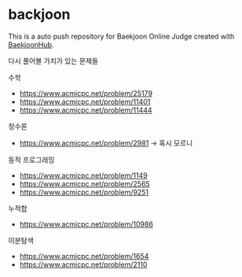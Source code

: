 # backjoon
This is a auto push repository for Baekjoon Online Judge created with [BaekjoonHub](https://github.com/BaekjoonHub/BaekjoonHub).

다시 풀어볼 가치가 있는 문제들

수학
- https://www.acmicpc.net/problem/25179
- https://www.acmicpc.net/problem/11401
- https://www.acmicpc.net/problem/11444

정수론
- https://www.acmicpc.net/problem/2981 -> 혹시 모르니

동적 프로그래밍
- https://www.acmicpc.net/problem/1149
- https://www.acmicpc.net/problem/2565
- https://www.acmicpc.net/problem/9251

누적합
- https://www.acmicpc.net/problem/10986


이분탐색
- https://www.acmicpc.net/problem/1654
- https://www.acmicpc.net/problem/2110

